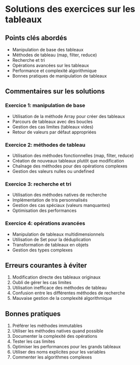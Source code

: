 # Solutions des exercices sur les tableaux

## Points clés abordés

- Manipulation de base des tableaux
- Méthodes de tableau (map, filter, reduce)
- Recherche et tri
- Opérations avancées sur les tableaux
- Performance et complexité algorithmique
- Bonnes pratiques de manipulation de tableaux

## Commentaires sur les solutions

### Exercice 1: manipulation de base

- Utilisation de la méthode Array pour créer des tableaux
- Parcours de tableaux avec des boucles
- Gestion des cas limites (tableaux vides)
- Retour de valeurs par défaut appropriées

### Exercice 2: méthodes de tableau

- Utilisation des méthodes fonctionnelles (map, filter, reduce)
- Création de nouveaux tableaux plutôt que modification
- Chaînage des méthodes pour des opérations complexes
- Gestion des valeurs nulles ou undefined

### Exercice 3: recherche et tri

- Utilisation des méthodes natives de recherche
- Implémentation de tris personnalisés
- Gestion des cas spéciaux (valeurs manquantes)
- Optimisation des performances

### Exercice 4: opérations avancées

- Manipulation de tableaux multidimensionnels
- Utilisation de Set pour la déduplication
- Transformation de tableaux en objets
- Gestion des types complexes

## Erreurs courantes à éviter

1. Modification directe des tableaux originaux
2. Oubli de gérer les cas limites
3. Utilisation inefficace des méthodes de tableau
4. Confusion entre les différentes méthodes de recherche
5. Mauvaise gestion de la complexité algorithmique

## Bonnes pratiques

1. Préférer les méthodes immutables
2. Utiliser les méthodes natives quand possible
3. Documenter la complexité des opérations
4. Tester les cas limites
5. Optimiser les performances pour les grands tableaux
6. Utiliser des noms explicites pour les variables
7. Commenter les algorithmes complexes
